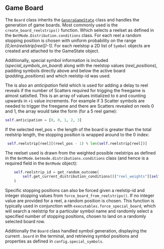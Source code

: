 ## Game Board

The `Board` class inherits the [`GeneraGameState`](state_info.md) class and handles the generation of game boards. Most commonly used is the `create_board_reelstrips()` function. Which selects a reelset as defined in the `BetMode.Distribution.conditions` class. For each reel a random stopping position is chosen with uniform probability on the range *[0,len(reelstrip[reel])-1]*. For each reelstop a 2D list of `Symbol` objects are created and attached to the GameState object. 

Additionally, special symbol information is included (*special_symbols_on_board*) along with the reelstop values (*reel_positions*), padding symbols directly above and below the active board (*padding_positions*) and which reelstip-id was used.

The is also an *anticipation* field which is used for adding a delay to reel reveals if the number of Scatters required for trigging the freegame is almost satisfied. This is an array of values initialized to `0` and counting upwards in `+1` value increments. For example if 3 Scatter symbols are needed to trigger the freegame and there are Scatters revealed on reels 0 and 1, the array would take the form (for a 5 reel game):
```python
self.anticipation = [0, 0, 1, 2, 3]
```

If the selected reel_pos + the length of the board is greater than the total reelstrip length, the stopping position is wrapped around to the 0 index:
```python
 self.reelstrip[reel][(reel_pos - 1) % len(self.reelstrip[reel])]
```

The reelset used is drawn from the weighted possible reelstrips as defined in the `BetMode.betmode.distributions.conditions` class (and hence is a required field in the `BetMode` object):
```python
    self.reelstrip_id = get_random_outcome(
        self.get_current_distribution_conditions()["reel_weights"][self.gametype]
    )
```

Specific stopping positions can also be forced given a reelstip-id and integer stopping values from `force_board_from_reelstrips()`. If no integer value are provided for a reel, a random position is chosen. This function is typically used in conjunction with `executables.force_special_board`, which will search a reelstrip for a particular symbol name and randomly select a specified number of stopping positions, chosen to land on a randomly selected board row. 

Additionally the `Board` class handled symbol generation, displaying the current `.board` in the terminal, and retrieving symbol positions and properties as defined in `config.special_symbols`. 


